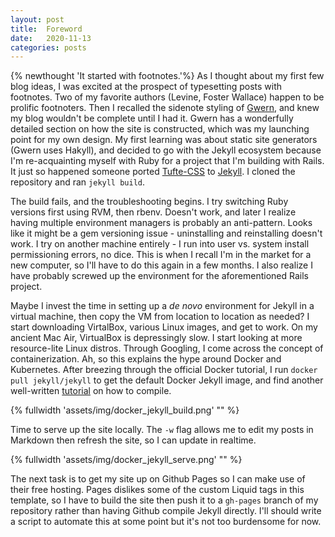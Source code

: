```yaml
---
layout: post
title:  Foreword
date:   2020-11-13
categories: posts
---
```


{% newthought 'It started with footnotes.'%} As I thought about my first few blog ideas, I was excited at the prospect of typesetting posts with footnotes. Two of my favorite authors (Levine, Foster Wallace) happen to be prolific footnoters. Then I recalled the sidenote styling of [Gwern](https://www.gwern.net/index), and knew my blog wouldn't be complete until I had it. Gwern has a wonderfully detailed section on how the site is constructed, which was my launching point for my own design. My first learning was about static site generators (Gwern uses Hakyll), and decided to go with the Jekyll ecosystem because I'm re-acquainting myself with Ruby for a project that I'm building with Rails. It just so happened someone ported [Tufte-CSS](https://github.com/edwardtufte/tufte-css) to [Jekyll](https://github.com/clayh53/tufte-jekyll). I cloned the repository and ran ```jekyll build```.

The build fails, and the troubleshooting begins. I try switching Ruby versions first using RVM, then rbenv. Doesn't work, and later I realize having multiple environment managers is probably an anti-pattern. Looks like it might be a gem versioning issue - uninstalling and reinstalling doesn't work. I try on another machine entirely - I run into user vs. system install permissioning errors, no dice. This is when I recall I'm in the market for a new computer, so I'll have to do this again in a few months. I also realize I have probably screwed up the environment for the aforementioned Rails project.  

Maybe I invest the time in setting up a *de novo* environment for Jekyll in a virtual machine, then copy the VM from location to location as needed? I start downloading VirtalBox, various Linux images, and get to work. On my ancient Mac Air, VirtualBox is depressingly slow. I start looking at more resource-lite Linux distros. Through Googling, I come across the concept of containerization. Ah, so this explains the hype around Docker and Kubernetes. After breezing through the official Docker tutorial, I run ```docker pull jekyll/jekyll``` to get the default Docker Jekyll image, and find another well-written [tutorial](https://dev.to/michael/compile-a-jekyll-project-without-installing-jekyll-or-ruby-by-using-docker-4184) on how to compile.  

{% fullwidth 'assets/img/docker_jekyll_build.png' "" %}

Time to serve up the site locally. The ```-w``` flag allows me to edit my posts in Markdown then refresh the site, so I can update in realtime. 

{% fullwidth 'assets/img/docker_jekyll_serve.png' "" %}

The next task is to get my site up on Github Pages so I can make use of their free hosting. Pages dislikes some of the custom Liquid tags in this template, so I have to build the site then push it to a ```gh-pages``` branch of my repository rather than having Github compile Jekyll directly. I'll should write a script to automate this at some point but it's not too burdensome for now.    




